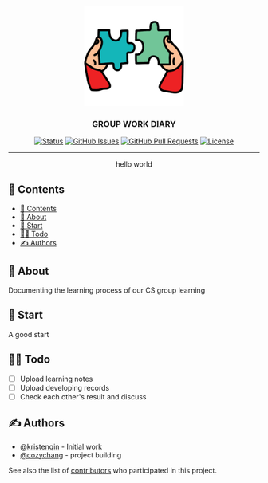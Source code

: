 <p align="center">
  <a href="" rel="noopener">
 <img width=200px height=200px src="solving.png" alt="logo"></a>
</p>

<h3 align="center">GROUP WORK DIARY</h3>

<div align="center">

[![Status](https://img.shields.io/badge/status-active-success.svg)]()
[![GitHub Issues](https://img.shields.io/github/issues/kristenqin/group_practice.svg)](https://github.com/kristenqin/group_practice/issues)
[![GitHub Pull Requests](https://img.shields.io/github/issues-pr/kristenqin/group_practice.svg)](https://github.com/kristenqin/group_practice/pulls)
[![License](https://img.shields.io/badge/license-MIT-blue.svg)](/LICENSE)

</div>

---

<p align="center"> hello world
    <br> 
</p>

## 📝 Contents

- [📝 Contents](#contents)
- [🧐 About <a name = "about"></a>](#about)
- [🏁 Start <a name = "getting_started"></a>](#start)
- [🐱‍👤 Todo <a name = "todo"></a>](#todo)
- [✍️ Authors <a name = "authors"></a>](#️authors)

## 🧐 About <a name = "about"></a>

Documenting the learning process of our CS group learning

## 🏁 Start <a name = "getting_started"></a>

A good start

## 🐱‍👤 Todo <a name = "todo"></a>

- [ ] Upload learning notes
- [ ] Upload developing records
- [ ] Check each other's result and discuss

## ✍️ Authors <a name = "authors"></a>

- [@kristenqin](https://github.com/kristenqin) - Initial work
- [@cozychang](https://github.com/cozychang) - project building

See also the list of [contributors](https://github.com/kristenqin/group_practice/contributors) who participated in this project.
